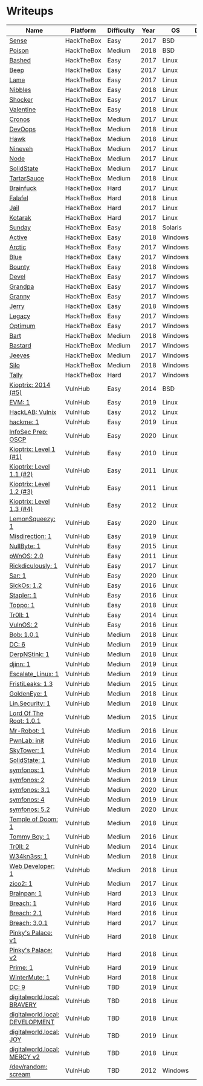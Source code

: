 # Writeups

| Name                                                                                                | Platform   | Difficulty | Year | OS      | Done |
|-----------------------------------------------------------------------------------------------------|------------|------------|------|---------|------|
| [Sense](https://www.hackthebox.eu/home/machines/profile/111)                                        | HackTheBox | Easy       | 2017 | BSD     |      |
| [Poison](https://www.hackthebox.eu/home/machines/profile/132)                                       | HackTheBox | Medium     | 2018 | BSD     |      |
| [Bashed](https://www.hackthebox.eu/home/machines/profile/118)                                       | HackTheBox | Easy       | 2017 | Linux   |      |
| [Beep](https://www.hackthebox.eu/home/machines/profile/5)                                           | HackTheBox | Easy       | 2017 | Linux   |      |
| [Lame](https://www.hackthebox.eu/home/machines/profile/1)                                           | HackTheBox | Easy       | 2017 | Linux   |      |
| [Nibbles](https://www.hackthebox.eu/home/machines/profile/121)                                      | HackTheBox | Easy       | 2018 | Linux   |      |
| [Shocker](https://www.hackthebox.eu/home/machines/profile/108)                                      | HackTheBox | Easy       | 2017 | Linux   |      |
| [Valentine](https://www.hackthebox.eu/home/machines/profile/127)                                    | HackTheBox | Easy       | 2018 | Linux   |      |
| [Cronos](https://www.hackthebox.eu/home/machines/profile/11)                                        | HackTheBox | Medium     | 2017 | Linux   |      |
| [DevOops](https://www.hackthebox.eu/home/machines/profile/140)                                      | HackTheBox | Medium     | 2018 | Linux   |      |
| [Hawk](https://www.hackthebox.eu/home/machines/profile/146)                                         | HackTheBox | Medium     | 2018 | Linux   |      |
| [Nineveh](https://www.hackthebox.eu/home/machines/profile/54)                                       | HackTheBox | Medium     | 2017 | Linux   |      |
| [Node](https://www.hackthebox.eu/home/machines/profile/110)                                         | HackTheBox | Medium     | 2017 | Linux   |      |
| [SolidState](https://www.hackthebox.eu/home/machines/profile/85)                                    | HackTheBox | Medium     | 2017 | Linux   |      |
| [TartarSauce](https://www.hackthebox.eu/home/machines/profile/138)                                  | HackTheBox | Medium     | 2018 | Linux   |      |
| [Brainfuck](https://www.hackthebox.eu/home/machines/profile/17)                                     | HackTheBox | Hard       | 2017 | Linux   |      |
| [Falafel](https://www.hackthebox.eu/home/machines/profile/124)                                      | HackTheBox | Hard       | 2018 | Linux   |      |
| [Jail](https://www.hackthebox.eu/home/machines/profile/45)                                          | HackTheBox | Hard       | 2017 | Linux   |      |
| [Kotarak](https://www.hackthebox.eu/home/machines/profile/101)                                      | HackTheBox | Hard       | 2017 | Linux   |      |
| [Sunday](https://www.hackthebox.eu/home/machines/profile/136)                                       | HackTheBox | Easy       | 2018 | Solaris |      |
| [Active](https://www.hackthebox.eu/home/machines/profile/148)                                       | HackTheBox | Easy       | 2018 | Windows |      |
| [Arctic](https://www.hackthebox.eu/home/machines/profile/9)                                         | HackTheBox | Easy       | 2017 | Windows |      |
| [Blue](https://www.hackthebox.eu/home/machines/profile/51)                                          | HackTheBox | Easy       | 2017 | Windows |      |
| [Bounty](https://www.hackthebox.eu/home/machines/profile/142)                                       | HackTheBox | Easy       | 2018 | Windows |      |
| [Devel](https://www.hackthebox.eu/home/machines/profile/3)                                          | HackTheBox | Easy       | 2017 | Windows |      |
| [Grandpa](https://www.hackthebox.eu/home/machines/profile/13)                                       | HackTheBox | Easy       | 2017 | Windows |      |
| [Granny](https://www.hackthebox.eu/home/machines/profile/14)                                        | HackTheBox | Easy       | 2017 | Windows |      |
| [Jerry](https://www.hackthebox.eu/home/machines/profile/144)                                        | HackTheBox | Easy       | 2018 | Windows |      |
| [Legacy](https://www.hackthebox.eu/home/machines/profile/2)                                         | HackTheBox | Easy       | 2017 | Windows |      |
| [Optimum](https://www.hackthebox.eu/home/machines/profile/6)                                        | HackTheBox | Easy       | 2017 | Windows |      |
| [Bart](https://www.hackthebox.eu/home/machines/profile/128)                                         | HackTheBox | Medium     | 2018 | Windows |      |
| [Bastard](https://www.hackthebox.eu/home/machines/profile/7)                                        | HackTheBox | Medium     | 2017 | Windows |      |
| [Jeeves](https://www.hackthebox.eu/home/machines/profile/114)                                       | HackTheBox | Medium     | 2017 | Windows |      |
| [Silo](https://www.hackthebox.eu/home/machines/profile/131)                                         | HackTheBox | Medium     | 2018 | Windows |      |
| [Tally](https://www.hackthebox.eu/home/machines/profile/113)                                        | HackTheBox | Hard       | 2017 | Windows |      |
| [Kioptrix: 2014 (#5)](https://www.vulnhub.com/entry/kioptrix-2014-5,62/)                            | VulnHub    | Easy       | 2014 | BSD     |      |
| [EVM: 1](https://www.vulnhub.com/entry/evm-1,391/)                                                  | VulnHub    | Easy       | 2019 | Linux   |      |
| [HackLAB: Vulnix](https://www.vulnhub.com/entry/hacklab-vulnix,48/)                                 | VulnHub    | Easy       | 2012 | Linux   |      |
| [hackme: 1](https://www.vulnhub.com/entry/hackme-1,330/)                                            | VulnHub    | Easy       | 2019 | Linux   |      |
| [InfoSec Prep: OSCP](https://www.vulnhub.com/entry/infosec-prep-oscp,508/)                          | VulnHub    | Easy       | 2020 | Linux   |      |
| [Kioptrix: Level 1 (#1)](https://www.vulnhub.com/entry/kioptrix-level-1-1,22/)                      | VulnHub    | Easy       | 2010 | Linux   |      |
| [Kioptrix: Level 1.1 (#2)](https://www.vulnhub.com/entry/kioptrix-level-11-2,23/)                   | VulnHub    | Easy       | 2011 | Linux   |      |
| [Kioptrix: Level 1.2 (#3)](https://www.vulnhub.com/entry/kioptrix-level-12-3,24/)                   | VulnHub    | Easy       | 2011 | Linux   |      |
| [Kioptrix: Level 1.3 (#4)](https://www.vulnhub.com/entry/kioptrix-level-13-4,25/)                   | VulnHub    | Easy       | 2012 | Linux   |      |
| [LemonSqueezy: 1](https://www.vulnhub.com/entry/lemonsqueezy-1,473/)                                | VulnHub    | Easy       | 2020 | Linux   |      |
| [Misdirection: 1](https://www.vulnhub.com/entry/misdirection-1,371/)                                | VulnHub    | Easy       | 2019 | Linux   |      |
| [NullByte: 1](https://www.vulnhub.com/entry/nullbyte-1,126/)                                        | VulnHub    | Easy       | 2015 | Linux   |      |
| [pWnOS: 2.0](https://vulnhub.com/entry/pwnos-20-pre-release,34/)                                    | VulnHub    | Easy       | 2011 | Linux   |      |
| [Rickdiculously: 1](https://www.vulnhub.com/entry/rickdiculously-1,207/)                            | VulnHub    | Easy       | 2017 | Linux   |      |
| [Sar: 1](https://www.vulnhub.com/entry/sar-1,425/)                                                  | VulnHub    | Easy       | 2020 | Linux   |      |
| [SickOs: 1.2](https://vulnhub.com/entry/sickos-12,144/)                                             | VulnHub    | Easy       | 2016 | Linux   |      |
| [Stapler: 1](https://vulnhub.com/entry/stapler-1,150/)                                              | VulnHub    | Easy       | 2016 | Linux   |      |
| [Toppo: 1](https://www.vulnhub.com/entry/toppo-1,245/)                                              | VulnHub    | Easy       | 2018 | Linux   |      |
| [Tr0ll: 1](https://www.vulnhub.com/entry/tr0ll-1,100/)                                              | VulnHub    | Easy       | 2014 | Linux   |      |
| [VulnOS: 2](https://vulnhub.com/entry/vulnos-2,147/)                                                | VulnHub    | Easy       | 2016 | Linux   |      |
| [Bob: 1.0.1](https://www.vulnhub.com/entry/bob-101,226/)                                            | VulnHub    | Medium     | 2018 | Linux   |      |
| [DC: 6](https://www.vulnhub.com/entry/dc-6,315/)                                                    | VulnHub    | Medium     | 2019 | Linux   |      |
| [DerpNStink: 1](https://www.vulnhub.com/entry/derpnstink-1,221/)                                    | VulnHub    | Medium     | 2018 | Linux   |      |
| [djinn: 1](https://www.vulnhub.com/entry/djinn-1,397/)                                              | VulnHub    | Medium     | 2019 | Linux   |      |
| [Escalate_Linux: 1](https://www.vulnhub.com/entry/escalate_linux-1,323/)                            | VulnHub    | Medium     | 2019 | Linux   |      |
| [FristiLeaks: 1.3](https://vulnhub.com/entry/fristileaks-13,133/)                                   | VulnHub    | Medium     | 2015 | Linux   |      |
| [GoldenEye: 1](https://www.vulnhub.com/entry/goldeneye-1,240/)                                      | VulnHub    | Medium     | 2018 | Linux   |      |
| [Lin.Security: 1](https://vulnhub.com/entry/linsecurity-1,244/)                                     | VulnHub    | Medium     | 2018 | Linux   |      |
| [Lord Of The Root: 1.0.1]( https://www.vulnhub.com/entry/lord-of-the-root-101,129/)                 | VulnHub    | Medium     | 2015 | Linux   |      |
| [Mr-Robot: 1](https://vulnhub.com/entry/mr-robot-1,151/)                                            | VulnHub    | Medium     | 2016 | Linux   |      |
| [PwnLab: init](https://vulnhub.com/entry/pwnlab-init,158/)                                          | VulnHub    | Medium     | 2016 | Linux   |      |
| [SkyTower: 1](https://vulnhub.com/entry/skytower-1,96/)                                             | VulnHub    | Medium     | 2014 | Linux   |      |
| [SolidState: 1](https://www.vulnhub.com/entry/solidstate-1,261/)                                    | VulnHub    | Medium     | 2018 | Linux   |      |
| [symfonos: 1](https://www.vulnhub.com/entry/symfonos-1,322/)                                        | VulnHub    | Medium     | 2019 | Linux   |      |
| [symfonos: 2](https://www.vulnhub.com/entry/symfonos-2,331/)                                        | VulnHub    | Medium     | 2019 | Linux   |      |
| [symfonos: 3.1](https://www.vulnhub.com/entry/symfonos-31,332/)                                     | VulnHub    | Medium     | 2020 | Linux   |      |
| [symfonos: 4](https://www.vulnhub.com/entry/symfonos-4,347/)                                        | VulnHub    | Medium     | 2019 | Linux   |      |
| [symfonos: 5.2](https://www.vulnhub.com/entry/symfonos-52,415/)                                     | VulnHub    | Medium     | 2020 | Linux   |      |
| [Temple of Doom: 1](https://vulnhub.com/entry/temple-of-doom-1,243/)                                | VulnHub    | Medium     | 2018 | Linux   |      |
| [Tommy Boy: 1](https://www.vulnhub.com/entry/tommy-boy-1,157/)                                      | VulnHub    | Medium     | 2016 | Linux   |      |
| [Tr0ll: 2](https://www.vulnhub.com/entry/tr0ll-2,107/)                                              | VulnHub    | Medium     | 2014 | Linux   |      |
| [W34kn3ss: 1](https://www.vulnhub.com/entry/w34kn3ss-1,270/)                                        | VulnHub    | Medium     | 2018 | Linux   |      |
| [Web Developer: 1](https://www.vulnhub.com/entry/web-developer-1,288/)                              | VulnHub    | Medium     | 2018 | Linux   |      |
| [zico2: 1](https://www.vulnhub.com/entry/zico2-1,210/)                                              | VulnHub    | Medium     | 2017 | Linux   |      |
| [Brainpan: 1](https://vulnhub.com/entry/brainpan-1,51/)                                             | VulnHub    | Hard       | 2013 | Linux   |      |
| [Breach: 1](https://www.vulnhub.com/entry/breach-1,152/)                                            | VulnHub    | Hard       | 2016 | Linux   |      |
| [Breach: 2.1](https://www.vulnhub.com/entry/breach-21,159/)                                         | VulnHub    | Hard       | 2016 | Linux   |      |
| [Breach: 3.0.1](https://www.vulnhub.com/entry/breach-301,177/)                                      | VulnHub    | Hard       | 2017 | Linux   |      |
| [Pinky's Palace: v1](https://vulnhub.com/entry/pinkys-palace-v1,225/)                               | VulnHub    | Hard       | 2018 | Linux   |      |
| [Pinky's Palace: v2](https://vulnhub.com/entry/pinkys-palace-v2,229/)                               | VulnHub    | Hard       | 2018 | Linux   |      |
| [Prime: 1](https://www.vulnhub.com/entry/prime-1,358/)                                              | VulnHub    | Hard       | 2019 | Linux   |      |
| [WinterMute: 1](https://www.vulnhub.com/entry/wintermute-1,239/)                                    | VulnHub    | Hard       | 2018 | Linux   |      |
| [DC: 9](https://www.vulnhub.com/entry/dc-9,412/)                                                    | VulnHub    | TBD        | 2019 | Linux   |      |
| [digitalworld.local: BRAVERY](https://www.vulnhub.com/entry/digitalworldlocal-bravery,281/)         | VulnHub    | TBD        | 2018 | Linux   |      |
| [digitalworld.local: DEVELOPMENT](https://www.vulnhub.com/entry/digitalworldlocal-development,280/) | VulnHub    | TBD        | 2018 | Linux   |      |
| [digitalworld.local: JOY](https://www.vulnhub.com/entry/digitalworldlocal-joy,298/)                 | VulnHub    | TBD        | 2019 | Linux   |      |
| [digitalworld.local: MERCY v2](https://www.vulnhub.com/entry/digitalworldlocal-mercy-v2,263/)       | VulnHub    | TBD        | 2018 | Linux   |      |
| [/dev/random: scream](https://vulnhub.com/entry/devrandom-scream,47/)                               | VulnHub    | TBD        | 2012 | Windows |      |

